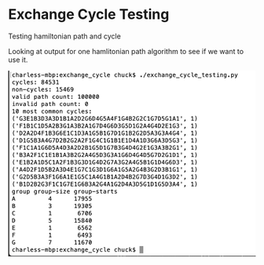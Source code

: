 # Exchange Cycle Testing

Testing hamiltonian path and cycle

Looking at output for one hamlitonian path algorithm to see if we want to use it.

<div align="middle"><img src="images/exchange_cycle_example_output.png"></div>
